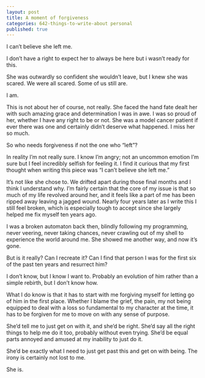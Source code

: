 ```yaml
---
layout: post
title: A moment of forgiveness
categories: 642-things-to-write-about personal
published: true
---
```

I can’t believe she left me.

I don’t have a right to expect her to always be here but i wasn’t ready for this.

She was outwardly so confident she wouldn’t leave, but I knew she was scared. We were all scared. Some of us still are.

I am.

This is not about her of course, not really. She faced the hand fate dealt her with such amazing grace and determination I was in awe. I was so proud of her, whether I have any right to be or not. She was a model cancer patient if ever there was one and certainly didn’t deserve what happened. I miss her so much.

So who needs forgiveness if not the one who “left”?

In reality I’m not really sure. I know I’m angry; not an uncommon emotion I’m sure but I feel incredibly selfish for feeling it. I find it curious that my first thought when writing this piece was “I can’t believe she left me.”

It’s not like she chose to. We drifted apart during those final months and I think I understand why. I’m fairly certain that the core of my issue is that so much of my life revolved around her, and it feels like a part of me has been ripped away leaving a jagged wound. Nearly four years later as I write this I still feel broken, which is especially tough to accept since she largely helped me fix myself ten years ago.

I was a broken automaton back then, blindly following my programming, never veering, never taking chances, never crawling out of my shell to experience the world around me. She showed me another way, and now it’s gone.

But is it really? Can I recreate it? Can I find that person I was for the first six of the past ten years and resurrect him?

I don’t know, but I know I want to. Probably an evolution of him rather than a simple rebirth, but I don’t know how.

What I do know is that it has to start with me forgiving myself for letting go of him in the first place. Whether I blame the grief, the pain, my not being equipped to deal with a loss so fundamental to my character at the time, it has to be forgiven for me to move on with any sense of purpose.

She’d tell me to just get on with it, and she’d be right. She’d say all the right things to help me do it too, probably without even trying. She’d be equal parts annoyed and amused at my inability to just do it.

She’d be exactly what I need to just get past this and get on with being. The irony is certainly not lost to me.

She is.
